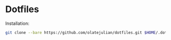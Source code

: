 # Dotfiles

Installation: 

``` bash
git clone --bare https://github.com/olatejulian/dotfiles.git $HOME/.dotfiles && source $HOME/.zshrc
```
